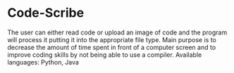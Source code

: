 # Code-Scribe
The user can either read code or upload an image of code and the program will process it putting it into the appropriate file type. Main purpose is to decrease the amount of time spent in front of a computer screen and to improve coding skills by not being able to use a compiler. 
Available languages: Python, Java
